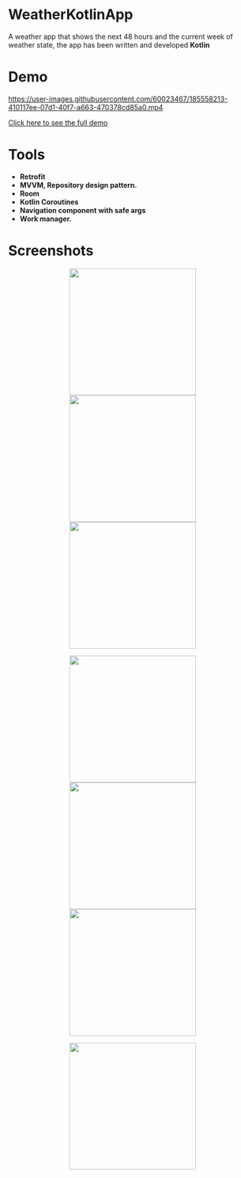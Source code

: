 # WeatherKotlinApp
A weather app that shows the next 48 hours and the current week of weather state, the app has been written and developed **Kotlin**


# Demo


https://user-images.githubusercontent.com/60023467/185558213-410117ee-07d1-40f7-a663-470378cd85a0.mp4


[Click here to see the full demo](https://drive.google.com/file/d/1FkyvpFDdteqU_D26KzgBW3DjoD9Yulqv/view?usp=sharing)

# Tools

- **Retrofit**
- **MVVM, Repository design pattern.**
- **Room**
- **Kotlin Coroutines**
- **Navigation component with safe args**
- **Work manager.**

# Screenshots

<p align="center">
  <img src="https://user-images.githubusercontent.com/60023467/185558134-44feed11-5b9f-432c-bfd4-23884501752a.jpg" width="256" >
  <img src="https://user-images.githubusercontent.com/60023467/185558148-b6e05988-4ef2-484c-8393-b17c9d95fdd8.jpg" width="256" >
  <img src="https://user-images.githubusercontent.com/60023467/185558153-978aaadc-1331-46a7-95b3-ca2dafdeba86.jpg" width="256" >
</p>

<p align="center">
  <img src="https://user-images.githubusercontent.com/60023467/185558159-65ba9b2b-df24-4639-a4fa-8c47673337cc.jpg" width="256" >
  <img src="https://user-images.githubusercontent.com/60023467/185558164-a02281dc-c2c4-4238-943d-1f5a687e902f.jpg" width="256" >
  <img src="https://user-images.githubusercontent.com/60023467/185558168-6ecfe4e3-d8e6-43f2-a49b-e3b0e0fd47b4.jpg" width="256" >
</p>

<p align="center">
  <img src="https://user-images.githubusercontent.com/60023467/185558173-42ffc6da-770e-4612-b95b-8f10cfd0c153.jpg" width="256" >
</p>
